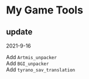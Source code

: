 # My Game Tools
## update
2021-9-16

Add `Artmis_unpacker`  
Add `BGI_unpacker`  
Add `tyrano_sav_translation`  
